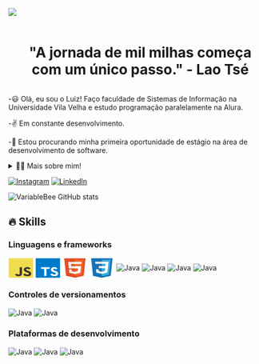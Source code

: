 [![](https://visitcount.itsvg.in/api?id=luizmiguelbarros&label=Bem%20vindo%2C%20visitante%20n%C2%B0&color=7&icon=0&pretty=false)](https://visitcount.itsvg.in)<div id="user-content-toc">
  <ul align="center">
    
  <summary><h1 style="display: inline-block">"A jornada de mil milhas começa com um único passo." - Lao Tsé</h1>
    
      
</summary>
</div>

<!-- Presentation -->


<p>
  -😃 Olá, eu sou o Luiz! Faço faculdade de Sistemas de Informação na Universidade Vila Velha e estudo programação paralelamente na Alura.

  -✌ Em constante desenvolvimento.

  -🔭 Estou procurando minha primeira oportunidade de estágio na área de desenvolvimento de software.

</p

<!-- Dropdown -->
<details>
  <summary>👨‍💻 Mais sobre mim! </summary>


  - ⚡ Gosto de ler livros, assistir animes e amo a sitcom The Office. Também gosto de jogar e praticar esportes 🤾‍♂️🏋️‍♂️💪
  - 🤔 ACESSIBILIDADE! Me autodescrevo como homem de 1.80 de altura, porte atlético, pele clara, olhos castanhos, cabelos castanhos cacheados e óculos de grau retangulares!

</details>

<!-- Links -->
[![Instagram](https://img.shields.io/badge/Instagram-E4405F?style=for-the-badge&logo=instagram&logoColor=white)](https://www.instagram.com/luizmiguelblp/)
[![LinkedIn](https://img.shields.io/badge/LinkedIn-0077B5?style=for-the-badge&logo=linkedin&logoColor=white)](https://www.linkedin.com/in/luiz-miguel-barros-lopes-223852208/)

<!-- GithubStats -->
![VariableBee GitHub stats](https://github-readme-stats.vercel.app/api?username=luizmiguelbarros&show_icons=true&theme=synthwave)


## 🔥 Skills
<!-- Skills: Programming Languages -->
  <div style="flex-basis: 48%;">
    <h3>Linguagens e frameworks</h3>
    <img align="center" alt="Js" height="40" width="50" src="https://raw.githubusercontent.com/devicons/devicon/master/icons/javascript/javascript-original.svg">
        <img align="center" alt="Js" height="40" width="50" src="https://raw.githubusercontent.com/devicons/devicon/master/icons/typescript/typescript-original.svg">
    <img align="center" alt="HTML" height="40" width="50" src="https://raw.githubusercontent.com/devicons/devicon/master/icons/html5/html5-original.svg">
    <img align="center" alt="CSS" height="40" width="50" src="https://raw.githubusercontent.com/devicons/devicon/master/icons/css3/css3-original.svg">
    <img align="center" alt="Java" height ="40" width="50" src= "https://raw.githubusercontent.com/jmnote/z-icons/master/svg/java.svg" >
    <img align="center" alt="Java" height ="40" width="50" src= "https://raw.githubusercontent.com/jmnote/z-icons/master/svg/python.svg" >
    <img align="center" alt="Java" height ="50" width="50" src= "https://user-images.githubusercontent.com/25181517/183896128-ec99105a-ec1a-4d85-b08b-1aa1620b2046.png">
    <img align="center" alt="Java" height ="50" width="50" src= "https://user-images.githubusercontent.com/25181517/183898054-b3d693d4-dafb-4808-a509-bab54cf5de34.png">
    <h3>Controles de versionamentos</h3>
    <img align="center" alt="Java" height ="40" width="50" src= "https://raw.githubusercontent.com/jmnote/z-icons/master/svg/git.svg">
    <img align="center" alt="Java" height ="50" width="50" src= "https://user-images.githubusercontent.com/25181517/192108374-8da61ba1-99ec-41d7-80b8-fb2f7c0a4948.png">
    <h3>Plataformas de desenvolvimento</h3>
    <img align="center" alt="Java" height ="50" width="50" src= "https://user-images.githubusercontent.com/25181517/192108891-d86b6220-e232-423a-bf5f-90903e6887c3.png">
    <img align="center" alt="Java" height ="50" width="50" src= "https://user-images.githubusercontent.com/25181517/192108890-200809d1-439c-4e23-90d3-b090cf9a4eea.png">
    <img align="center" alt="Java" height ="50" width="50" src= "https://user-images.githubusercontent.com/25181517/183568594-85e280a7-0d7e-4d1a-9028-c8c2209e073c.png">
    





  </div>
  

